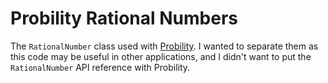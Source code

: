 # Probility Rational Numbers

The `RationalNumber` class used with [Probility](https://github.com/ZachJDev/Probility). I wanted to separate them 
as this code may be useful in other applications, and I didn't want to put the `RationalNumber` API reference with 
Probility.